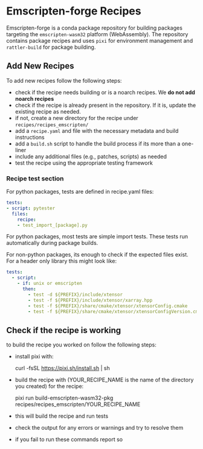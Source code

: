 # Emscripten-forge Recipes

Emscripten-forge is a conda package repository for building packages targeting the `emscripten-wasm32` platform (WebAssembly). The repository contains package recipes and uses `pixi` for environment management and `rattler-build` for package building.


## Add New Recipes

To add new recipes follow the following steps:

* check if the recipe needs building or is a noarch recipes. We **do not add noarch recipes**
* check if the recipe is already present in the repository. If it is, update the existing recipe as needed.
* if not, create a new directory for the recipe under `recipes/recipes_emscripten/`
* add a `recipe.yaml` and file with the necessary metadata and build instructions
* add a `build.sh` script to handle the build process if its more than a one-liner
* include any additional files (e.g., patches, scripts) as needed
* test the recipe using the appropriate testing framework



### Recipe test section
For python packages, tests are defined in recipe.yaml files:
```yaml
tests:
- script: pytester
  files:
    recipe:
    - test_import_[package].py
```

For python packages, most tests are simple import tests. These tests run automatically during package builds. 

For non-python packages, its enough to check if the expected files exist.
For a header only library this might look like:

```yaml
tests:
  - script:
    - if: unix or emscripten
      then:
        - test -d ${PREFIX}/include/xtensor
        - test -f ${PREFIX}/include/xtensor/xarray.hpp
        - test -f ${PREFIX}/share/cmake/xtensor/xtensorConfig.cmake
        - test -f ${PREFIX}/share/cmake/xtensor/xtensorConfigVersion.cmake
```

## Check if the recipe is working

to build the recipe you worked on follow the following steps:

* install pixi with:

   curl -fsSL https://pixi.sh/install.sh | sh

* build the recipe with (YOUR_RECIPE_NAME is the name of the directory you created) for the recipe:

  pixi run build-emscripten-wasm32-pkg recipes/recipes_emscripten/YOUR_RECIPE_NAME

* this will build the recipe and run tests 
* check the output for any errors or warnings and try to resolve them
* if you fail to run these commands report so